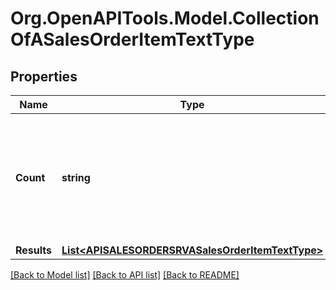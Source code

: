 # Org.OpenAPITools.Model.CollectionOfASalesOrderItemTextType

## Properties

Name | Type | Description | Notes
------------ | ------------- | ------------- | -------------
**Count** | **string** | The number of entities in the collection. Available when using the [$inlinecount](https://help.sap.com/doc/5890d27be418427993fafa6722cdc03b/Cloud/en-US/OdataV2.pdf#page&#x3D;67) query option. | [optional] 
**Results** | [**List&lt;APISALESORDERSRVASalesOrderItemTextType&gt;**](APISALESORDERSRVASalesOrderItemTextType.md) |  | [optional] 

[[Back to Model list]](../README.md#documentation-for-models) [[Back to API list]](../README.md#documentation-for-api-endpoints) [[Back to README]](../README.md)

